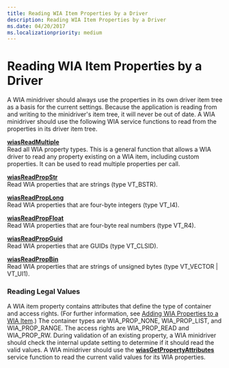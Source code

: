 ```yaml
---
title: Reading WIA Item Properties by a Driver
description: Reading WIA Item Properties by a Driver
ms.date: 04/20/2017
ms.localizationpriority: medium
---
```


# Reading WIA Item Properties by a Driver





A WIA minidriver should always use the properties in its own driver item tree as a basis for the current settings. Because the application is reading from and writing to the minidriver's item tree, it will never be out of date. A WIA minidriver should use the following WIA service functions to read from the properties in its driver item tree.

<a href="" id="wiasreadmultiple"></a>[**wiasReadMultiple**](/windows-hardware/drivers/ddi/wiamdef/nf-wiamdef-wiasreadmultiple)  
Read all WIA property types. This is a general function that allows a WIA driver to read any property existing on a WIA item, including custom properties. It can be used to read multiple properties per call.

<a href="" id="wiasreadpropstr"></a>[**wiasReadPropStr**](/windows-hardware/drivers/ddi/wiamdef/nf-wiamdef-wiasreadpropstr)  
Read WIA properties that are strings (type VT\_BSTR).

<a href="" id="wiasreadproplong"></a>[**wiasReadPropLong**](/windows-hardware/drivers/ddi/wiamdef/nf-wiamdef-wiasreadproplong)  
Read WIA properties that are four-byte integers (type VT\_I4).

<a href="" id="wiasreadpropfloat"></a>[**wiasReadPropFloat**](/windows-hardware/drivers/ddi/wiamdef/nf-wiamdef-wiasreadpropfloat)  
Read WIA properties that are four-byte real numbers (type VT\_R4).

<a href="" id="wiasreadpropguid"></a>[**wiasReadPropGuid**](/windows-hardware/drivers/ddi/wiamdef/nf-wiamdef-wiasreadpropguid)  
Read WIA properties that are GUIDs (type VT\_CLSID).

<a href="" id="wiasreadpropbin"></a>[**wiasReadPropBin**](/windows-hardware/drivers/ddi/wiamdef/nf-wiamdef-wiasreadpropbin)  
Read WIA properties that are strings of unsigned bytes (type VT\_VECTOR | VT\_UI1).

### Reading Legal Values

A WIA item property contains attributes that define the type of container and access rights. (For further information, see [Adding WIA Properties to a WIA Item](adding-wia-properties-to-a-wia-item.md).) The container types are WIA\_PROP\_NONE, WIA\_PROP\_LIST, and WIA\_PROP\_RANGE. The access rights are WIA\_PROP\_READ and WIA\_PROP\_RW. During validation of an existing property, a WIA minidriver should check the internal update setting to determine if it should read the valid values. A WIA minidriver should use the [**wiasGetPropertyAttributes**](/windows-hardware/drivers/ddi/wiamdef/nf-wiamdef-wiasgetpropertyattributes) service function to read the current valid values for its WIA properties.

 

